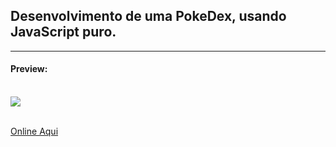 ## Desenvolvimento de uma PokeDex, usando JavaScript puro.

<hr>

#### Preview:

<br>
<img src="./gif/site-desktop.gif">

<br>
<br>

[Online Aqui](https://mystifying-brahmagupta-26e246.netlify.app/)
